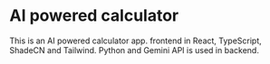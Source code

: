 # AI powered calculator
This is an AI powered calculator app. frontend in React, TypeScript, ShadeCN and Tailwind. Python and Gemini API is used in backend.
